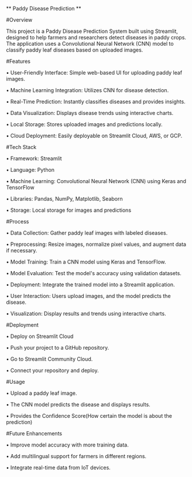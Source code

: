 ** Paddy Disease Prediction **

#Overview

This project is a Paddy Disease Prediction System built using Streamlit, designed to help farmers and researchers detect diseases in paddy crops. The application uses a Convolutional Neural Network (CNN) model to classify paddy leaf diseases based on uploaded images.

#Features

•	User-Friendly Interface: Simple web-based UI for uploading paddy leaf images.

•	Machine Learning Integration: Utilizes CNN for disease detection.

•	Real-Time Prediction: Instantly classifies diseases and provides insights.

•	Data Visualization: Displays disease trends using interactive charts.

•	Local Storage: Stores uploaded images and predictions locally.

•	Cloud Deployment: Easily deployable on Streamlit Cloud, AWS, or GCP.

#Tech Stack

•	Framework: Streamlit

•	Language: Python

•	Machine Learning: Convolutional Neural Network (CNN) using Keras and TensorFlow

•	Libraries: Pandas, NumPy, Matplotlib, Seaborn

•	Storage: Local storage for images and predictions

#Process

•	Data Collection: Gather paddy leaf images with labeled diseases.

•	Preprocessing: Resize images, normalize pixel values, and augment data if necessary.

•	Model Training: Train a CNN model using Keras and TensorFlow.

•	Model Evaluation: Test the model's accuracy using validation datasets.

•	Deployment: Integrate the trained model into a Streamlit application.

•	User Interaction: Users upload images, and the model predicts the disease.

•	Visualization: Display results and trends using interactive charts.

#Deployment

•	Deploy on Streamlit Cloud

•	Push your project to a GitHub repository.

•	Go to Streamlit Community Cloud.

•	Connect your repository and deploy.

#Usage

•	Upload a paddy leaf image.

•	The CNN model predicts the disease and displays results.

•	Provides the Confidence Score(How certain the model is about the prediction)

#Future Enhancements

•	Improve model accuracy with more training data.

•	Add multilingual support for farmers in different regions.

•	Integrate real-time data from IoT devices.
